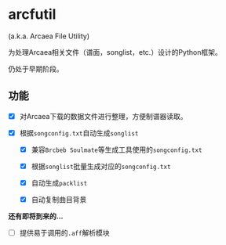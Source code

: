 # arcfutil

(a.k.a. Arcaea File Utility)

为处理Arcaea相关文件（谱面，songlist，etc.）设计的Python框架。

仍处于早期阶段。

## 功能

- [x] 对Arcaea下载的数据文件进行整理，方便制谱器读取。

- [x] 根据`songconfig.txt`自动生成`songlist`

  - [x] 兼容`Brcbeb Soulmate`等生成工具使用的`songconfig.txt`

  - [x] 根据`songlist`批量生成对应的`songconfig.txt`

  - [x] 自动生成`packlist`

  - [x] 自动复制曲目背景

**还有即将到来的...**

- [ ] 提供易于调用的`.aff`解析模块
